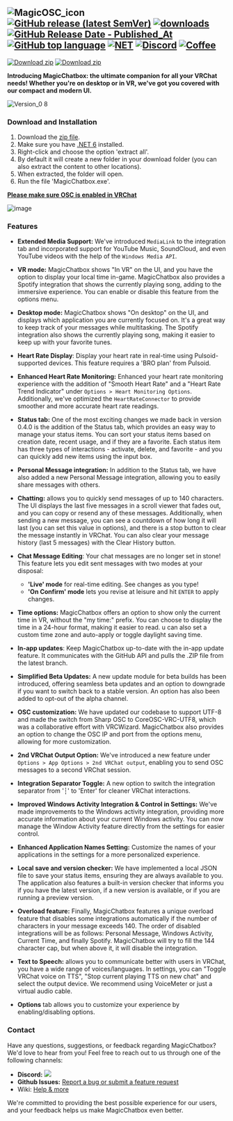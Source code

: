 ![MagicOSC_icon](https://user-images.githubusercontent.com/114599052/194428052-3e5d0018-4a96-405d-b2e2-c7db16d02940.png)
[![GitHub release (latest SemVer)](https://img.shields.io/github/v/release/BoiHanny/vrcosc-magicchatbox?color=%23512BD4&label=%20&style=plastic)](https://github.com/BoiHanny/vrcosc-magicchatbox/releases/latest)
[![downloads](https://img.shields.io/github/downloads/BoiHanny/vrcosc-magicchatbox/total?color=%23512BD4&label=Total%20download&logo=docusign&logoColor=white&style=plastic)](https://tooomm.github.io/github-release-stats/?username=BoiHanny&repository=vrcosc-magicchatbox)
[![GitHub Release Date - Published_At](https://img.shields.io/github/release-date/BoiHanny/vrcosc-magicchatbox?color=%23512BD4&label=Last%20update&style=plastic)](https://github.com/BoiHanny/vrcosc-magicchatbox/releases)
[![GitHub top language](https://img.shields.io/github/languages/top/BoiHanny/vrcosc-magicchatbox?color=%23512BD4&style=plastic)](https://github.com/search?q=repo%3ABoiHanny%2Fvrcosc-magicchatbox++language%3AC%23&type=code)
[![NET](https://img.shields.io/badge/.NET%206-Runtime%20-%23512BD4?style=plastic)](https://dotnet.microsoft.com/en-us/download)
[![Discord](https://img.shields.io/discord/1078818850218450994?color=%23512BD4&label=VR%20OSC&logo=discord&logoColor=white&style=plastic)](https://discord.gg/ZaSFwBfhvG)
[![Coffee](https://img.shields.io/badge/Send-A%20Coffee-FFDD00?style=plastic&logo=buymeacoffee&logoColor=white)](https://www.buymeacoffee.com/BoiHanny)
--

[![Download zip](https://custom-icon-badges.herokuapp.com/badge/-Download-%23512BD4?style=for-the-badge&logo=download&logoColor=white "Download")](https://github.com/BoiHanny/vrcosc-magicchatbox/releases/download/v0.8.321/v0.8.321.zip)
[![Download zip](https://custom-icon-badges.herokuapp.com/badge/-Scan%20at%20VirusTotal-blue?style=for-the-badge&logo=virustotal&logoColor=white "virustotal")](https://www.virustotal.com/gui/url/0943e0bc664411f5bf4dade5ec00376ef1fd79cbedb863fad1cf98f64eb63507?nocache=1)
<!-- END LATEST DOWNLOAD BUTTON -->

**Introducing MagicChatbox: the ultimate companion for all your VRChat needs! Whether you're on desktop or in VR, we've got you covered with our compact and modern UI.**


![Version_0 8](https://github.com/BoiHanny/vrcosc-magicchatbox/assets/114599052/f8394c0a-699b-43ce-b5dd-70b4f6fa2f26)



### Download and Installation
1. Download the [zip file](https://github.com/BoiHanny/vrcosc-magicchatbox/releases/download/v0.8.321/v0.8.321.zip).
2. Make sure you have [.NET 6](https://dotnet.microsoft.com/en-us/download) installed.
3. Right-click and choose the option 'extract all'.
4. By default it will create a new folder in your download folder (you can also extract the content to other locations).
5. When extracted, the folder will open.
6. Run the file 'MagicChatbox.exe'.

[**Please make sure OSC is enabled in VRChat**](https://youtu.be/OHjN_q6RqGY?t=80)

![image](https://github.com/BoiHanny/vrcosc-magicchatbox/assets/114599052/616efa5c-9126-4364-8782-975b1d2bb5db)


### Features

- **Extended Media Support:** We've introduced `MediaLink` to the integration tab and incorporated support for YouTube Music, SoundCloud, and even YouTube videos with the help of the `Windows Media API`. 

- **VR mode:** MagicChatbox shows "In VR" on the UI, and you have the option to display your local time in-game. MagicChatbox also provides a Spotify integration that shows the currently playing song, adding to the immersive experience. You can enable or disable this feature from the options menu.

- **Desktop mode:** MagicChatbox shows "On desktop" on the UI, and displays which application you are currently focused on. It's a great way to keep track of your messages while multitasking. The Spotify integration also shows the currently playing song, making it easier to keep up with your favorite tunes.

- **Heart Rate Display**: Display your heart rate in real-time using Pulsoid-supported devices. This feature requires a 'BRO plan' from Pulsoid.

- **Enhanced Heart Rate Monitoring:** Enhanced your heart rate monitoring experience with the addition of "Smooth Heart Rate" and a "Heart Rate Trend Indicator" under `Options > Heart Monitoring Options`. Additionally, we've optimized the `HeartRateConnector` to provide smoother and more accurate heart rate readings. 

- **Status tab:** One of the most exciting changes we made back in version 0.4.0 is the addition of the Status tab, which provides an easy way to manage your status items. You can sort your status items based on creation date, recent usage, and if they are a favorite. Each status item has three types of interactions - activate, delete, and favorite - and you can quickly add new items using the input box.

- **Personal Message integration:** In addition to the Status tab, we have also added a new Personal Message integration, allowing you to easily share messages with others.

- **Chatting:** allows you to quickly send messages of up to 140 characters. The UI displays the last five messages in a scroll viewer that fades out, and you can copy or resend any of these messages. Additionally, when sending a new message, you can see a countdown of how long it will last (you can set this value in options), and there is a stop button to clear the message instantly in VRChat. You can also clear your message history (last 5 messages) with the Clear History button.

- **Chat Message Editing**: Your chat messages are no longer set in stone! This feature lets you edit sent messages with two modes at your disposal:
   - **'Live' mode** for real-time editing. See changes as you type!
   - **'On Confirm' mode** lets you revise at leisure and hit `ENTER` to apply changes.

- **Time options:** MagicChatbox offers an option to show only the current time in VR, without the "my time:" prefix. You can choose to display the time in a 24-hour format, making it easier to read. u can also set a custom time zone and auto-apply or toggle daylight saving time.

- **In-app updates**: Keep MagicChatbox up-to-date with the in-app update feature. It communicates with the GitHub API and pulls the .ZIP file from the latest branch.

- **Simplified Beta Updates:** A new update module for beta builds has been introduced, offering seamless beta updates and an option to downgrade if you want to switch back to a stable version. An option has also been added to opt-out of the alpha channel.

- **OSC customization:** We have updated our codebase to support UTF-8 and made the switch from Sharp OSC to CoreOSC-VRC-UTF8, which was a collaborative effort with VRCWizard. MagicChatbox also provides an option to change the OSC IP and port from the options menu, allowing for more customization.

- **2nd VRChat Output Option:** We've introduced a new feature under `Options > App Options > 2nd VRChat output`, enabling you to send OSC messages to a second VRChat session.
 
- **Integration Separator Toggle:** A new option to switch the integration separator from '┆' to 'Enter' for cleaner VRChat interactions.

- **Improved Windows Activity Integration & Control in Settings:** We've made improvements to the Windows activity integration, providing more accurate information about your current Windows activity. You can now manage the Window Activity feature directly from the settings for easier control.

- **Enhanced Application Names Setting:** Customize the names of your applications in the settings for a more personalized experience.

- **Local save and version checker:** We have implemented a local JSON file to save your status items, ensuring they are always available to you. The application also features a built-in version checker that informs you if you have the latest version, if a new version is available, or if you are running a preview version.

- **Overload feature:** Finally, MagicChatbox features a unique overload feature that disables some integrations automatically if the number of characters in your message exceeds 140. The order of disabled integrations will be as follows: Personal Message, Windows Activity, Current Time, and finally Spotify. MagicChatbox will try to fill the 144 character cap, but when above it, it will disable the integration.

- **Text to Speech:** allows you to communicate better with users in VRChat, you have a wide range of voices/languages. In settings, you can "Toggle VRChat voice on TTS", "Stop current playing TTS on new chat" and select the output device. We recommend using VoiceMeter or just a virtual audio cable.

- **Options** tab allows you to customize your experience by enabling/disabling options.

### Contact
Have any questions, suggestions, or feedback regarding MagicChatbox? We'd love to hear from you! Feel free to reach out to us through one of the following channels:

- **Discord:**  [![](https://dcbadge.vercel.app/api/server/ZaSFwBfhvG)](https://discord.gg/ZaSFwBfhvG)
- **Github Issues:**  [Report a bug or submit a feature request](https://github.com/BoiHanny/vrcosc-magicchatbox/issues)
- Wiki: [Help & more](https://github.com/BoiHanny/vrcosc-magicchatbox/wiki)

We're committed to providing the best possible experience for our users, and your feedback helps us make MagicChatbox even better.
